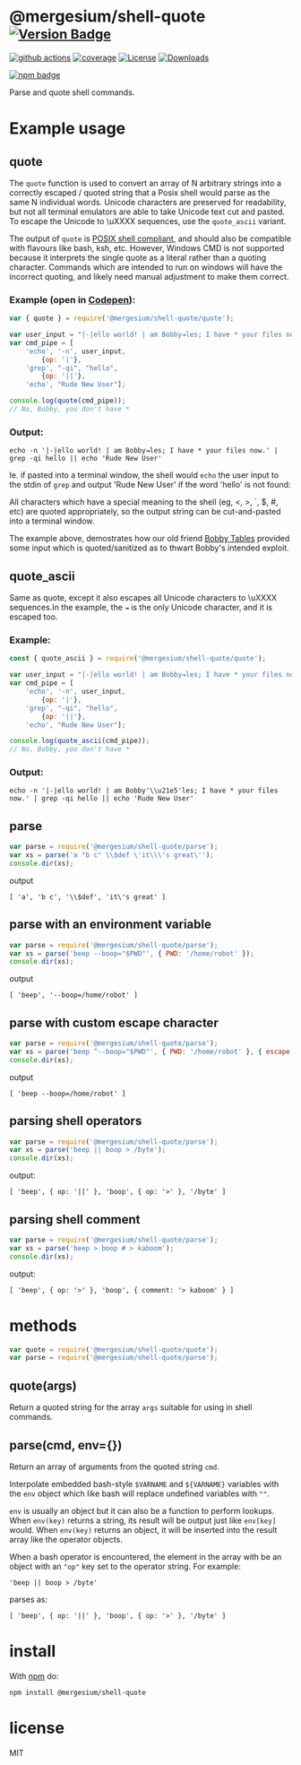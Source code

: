 # @mergesium/shell-quote <sup>[![Version Badge][npm-version-svg]][package-url]</sup>

[![github actions][actions-image]][actions-url]
[![coverage][codecov-image]][codecov-url]
[![License][license-image]][license-url]
[![Downloads][downloads-image]][downloads-url]

[![npm badge][npm-badge-png]][package-url]

Parse and quote shell commands.

# Example usage

## quote
The `quote` function is used to convert an array of N arbitrary strings into a correctly escaped / quoted string that a Posix shell would parse as the same N individual words. Unicode characters are preserved for readability, but not all terminal emulators are able to take Unicode text cut and pasted. To escape the Unicode to \uXXXX sequences, use the `quote_ascii` variant.

The output of `quote` is [POSIX shell compliant](https://pubs.opengroup.org/onlinepubs/9699919799/utilities/V3_chap02.html), and should also be compatible with flavours like bash, ksh, etc. However, Windows CMD is not supported because it interprets the single quote as a literal rather than a quoting character. Commands which are intended to run on windows will have the incorrect quoting, and likely need manual adjustment to make them correct.
### Example (open in [Codepen](https://codepen.io/drok-the-scripter/pen/WNPxjaE?editors=0011)):
``` js
var { quote } = require('@mergesium/shell-quote/quote');

var user_input = "|-|ello world! | am Bobby⇥les; I have * your files now.";
var cmd_pipe = [
    'echo', '-n', user_input,
        {op: '|'},
    'grep', "-qi", "hello",
        {op: '||'},
    'echo', "Rude New User"];

console.log(quote(cmd_pipe));
// No, Bobby, you don't have *
```

### Output:

```
echo -n '|-|ello world! | am Bobby⇥les; I have * your files now.' | grep -qi hello || echo 'Rude New User'
```
Ie. if pasted into a terminal window, the shell would `echo` the user input to the stdin of `grep` and output 'Rude New User' if the word 'hello' is not found:

All characters which have a special meaning to the shell (eg, <, >, `, $, #, etc) are quoted appropriately, so the output string can be cut-and-pasted into a terminal window.

The example above, demostrates how our old friend [Bobby Tables](https://xkcd.com/327/) provided some input which is quoted/sanitized as to thwart Bobby's intended exploit.
## quote_ascii
Same as quote, except it also escapes all Unicode characters to \uXXXX sequences.In the example, the `⇥` is the only Unicode character, and it is escaped too.

### Example:
``` js
const { quote_ascii } = require('@mergesium/shell-quote/quote');

var user_input = "|-|ello world! | am Bobby⇥les; I have * your files now.";
var cmd_pipe = [
    'echo', '-n', user_input,
        {op: '|'},
    'grep', "-qi", "hello",
        {op: '||'},
    'echo', "Rude New User"];

console.log(quote_ascii(cmd_pipe));
// No, Bobby, you don't have *
```

### Output:

```
echo -n '|-|ello world! | am Bobby'\\u21e5'les; I have * your files now.' | grep -qi hello || echo 'Rude New User'
```
## parse

``` js
var parse = require('@mergesium/shell-quote/parse');
var xs = parse('a "b c" \\$def \'it\\\'s great\'');
console.dir(xs);
```

output

```
[ 'a', 'b c', '\\$def', 'it\'s great' ]
```

## parse with an environment variable

``` js
var parse = require('@mergesium/shell-quote/parse');
var xs = parse('beep --boop="$PWD"', { PWD: '/home/robot' });
console.dir(xs);
```

output

```
[ 'beep', '--boop=/home/robot' ]
```

## parse with custom escape character

``` js
var parse = require('@mergesium/shell-quote/parse');
var xs = parse('beep ^--boop="$PWD"', { PWD: '/home/robot' }, { escape: '^' });
console.dir(xs);
```

output

```
[ 'beep --boop=/home/robot' ]
```

## parsing shell operators

``` js
var parse = require('@mergesium/shell-quote/parse');
var xs = parse('beep || boop > /byte');
console.dir(xs);
```

output:

```
[ 'beep', { op: '||' }, 'boop', { op: '>' }, '/byte' ]
```

## parsing shell comment

``` js
var parse = require('@mergesium/shell-quote/parse');
var xs = parse('beep > boop # > kaboom');
console.dir(xs);
```

output:

```
[ 'beep', { op: '>' }, 'boop', { comment: '> kaboom' } ]
```

# methods

``` js
var quote = require('@mergesium/shell-quote/quote');
var parse = require('@mergesium/shell-quote/parse');
```

## quote(args)

Return a quoted string for the array `args` suitable for using in shell
commands.

## parse(cmd, env={})

Return an array of arguments from the quoted string `cmd`.

Interpolate embedded bash-style `$VARNAME` and `${VARNAME}` variables with
the `env` object which like bash will replace undefined variables with `""`.

`env` is usually an object but it can also be a function to perform lookups.
When `env(key)` returns a string, its result will be output just like `env[key]`
would. When `env(key)` returns an object, it will be inserted into the result
array like the operator objects.

When a bash operator is encountered, the element in the array with be an object
with an `"op"` key set to the operator string. For example:

```
'beep || boop > /byte'
```

parses as:

```
[ 'beep', { op: '||' }, 'boop', { op: '>' }, '/byte' ]
```

# install

With [npm](http://npmjs.org) do:

```
npm install @mergesium/shell-quote
```

# license

MIT

[package-url]: https://npmjs.org/package/@Mergesium/shell-quote
[npm-version-svg]: https://versionbadg.es/Mergesium/@mergesium/shell-quote.svg
[deps-svg]: https://david-dm.org/Mergesium/node-shell-quote.svg
[deps-url]: https://david-dm.org/Mergesium/node-shell-quote
[dev-deps-svg]: https://david-dm.org/Mergesium/node-shell-quote/dev-status.svg
[dev-deps-url]: https://david-dm.org/Mergesium/node-shell-quote#info=devDependencies
[npm-badge-png]: https://nodei.co/npm/@mergesium/shell-quote.png?downloads=true&stars=true
[license-image]: https://img.shields.io/npm/l/@mergesium/shell-quote.svg
[license-url]: LICENSE
[downloads-image]: https://img.shields.io/npm/dm/@mergesium/shell-quote.svg
[downloads-url]: https://npm-stat.com/charts.html?package=@mergesium/shell-quote
[codecov-image]: https://codecov.io/gh/Mergesium/node-shell-quote/branch/main/graphs/badge.svg
[codecov-url]: https://app.codecov.io/gh/Mergesium/node-shell-quote/
[actions-image]: https://img.shields.io/endpoint?url=https://github-actions-badge-u3jn4tfpocch.runkit.sh/Mergesium/node-shell-quote
[actions-url]: https://github.com/Mergesium/node-shell-quote/actions

